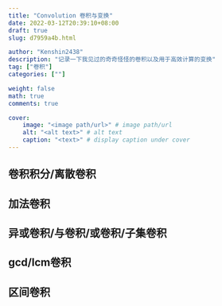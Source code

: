 ```yaml
---
title: "Convolution 卷积与变换"
date: 2022-03-12T20:39:10+08:00
draft: true
slug: d7959a4b.html

author: "Kenshin2438"
description: "记录一下我见过的奇奇怪怪的卷积以及用于高效计算的变换"
tag: ["卷积"]
categories: [""]

weight: false
math: true
comments: true

cover:
    image: "<image path/url>" # image path/url
    alt: "<alt text>" # alt text
    caption: "<text>" # display caption under cover
---
```


## 卷积积分/离散卷积

## 加法卷积

## 异或卷积/与卷积/或卷积/子集卷积

## gcd/lcm卷积

## 区间卷积